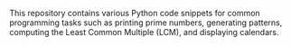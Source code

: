 This repository contains various Python code snippets for common programming tasks such as printing prime numbers, generating patterns, computing the Least Common Multiple (LCM), and displaying calendars.

